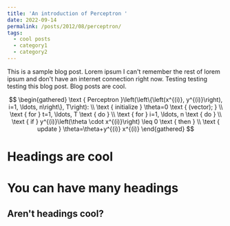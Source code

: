 ```yaml
---
title: 'An introduction of Perceptron '
date: 2022-09-14
permalink: /posts/2012/08/perceptron/
tags:
  - cool posts
  - category1
  - category2
---
```


This is a sample blog post. Lorem ipsum I can't remember the rest of lorem ipsum and don't have an internet connection right now. Testing testing testing this blog post. Blog posts are cool.

$$
\begin{gathered}
\text { Perceptron }\left(\left\{\left(x^{(i)}, y^{(i)}\right), i=1, \ldots, n\right\}, T\right): \\
\text { initialize } \theta=0 \text { (vector); } \\
\text { for } t=1, \ldots, T \text { do } \\
\text { for } i=1, \ldots, n \text { do } \\
\text { if } y^{(i)}\left(\theta \cdot x^{(i)}\right) \leq 0 \text { then } \\
\text { update } \theta=\theta+y^{(i)} x^{(i)}
\end{gathered}
$$

Headings are cool
======

You can have many headings
======

Aren't headings cool?
------